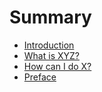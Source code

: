 # Summary

* [Introduction](README.md)
* [What is XYZ?](first-question.md)
* [How can I do X?](second-question.md)
* [Preface](01-preface.md)

